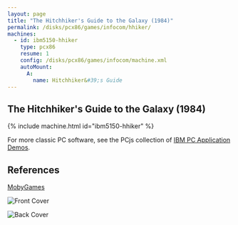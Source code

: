 ```yaml
---
layout: page
title: "The Hitchhiker's Guide to the Galaxy (1984)"
permalink: /disks/pcx86/games/infocom/hhiker/
machines:
  - id: ibm5150-hhiker
    type: pcx86
    resume: 1
    config: /disks/pcx86/games/infocom/machine.xml
    autoMount:
      A:
        name: Hitchhiker&#39;s Guide
---
```


The Hitchhiker's Guide to the Galaxy (1984)
-------------------------------------------

{% include machine.html id="ibm5150-hhiker" %}

For more classic PC software, see the PCjs collection of [IBM PC Application Demos](/apps/pcx86/).

References
----------

[MobyGames](http://www.mobygames.com/game/hitchhikers-guide-to-the-galaxy)

![Front Cover](http://www.mobygames.com/images/covers/l/25-the-hitchhiker-s-guide-to-the-galaxy-dos-front-cover.jpg)

![Back Cover](http://www.mobygames.com/images/covers/l/77-the-hitchhiker-s-guide-to-the-galaxy-dos-back-cover.jpg)
